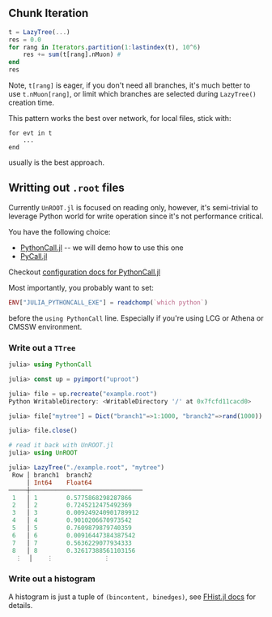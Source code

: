 ## Chunk Iteration
```julia
t = LazyTree(...)
res = 0.0
for rang in Iterators.partition(1:lastindex(t), 10^6)
    res += sum(t[rang].nMuon) #
end
res
```
Note, `t[rang]` is eager, if you don't need all branches, it's much better to use `t.nMuon[rang]`, or limit which
branches are selected during `LazyTree()` creation time.

This pattern works the best over network, for local files, stick with:
```
for evt in t
    ...
end
```
usually is the best approach.


## Writting out `.root` files
Currently `UnROOT.jl` is focused on reading only, however, it's semi-trivial to leverage Python world
for write operation since it's not performance critical.

You have the following choice:
- [PythonCall.jl](https://github.com/cjdoris/PythonCall.jl) -- we will demo how to use this one
- [PyCall.jl](https://github.com/JuliaPy/PyCall.jl)

Checkout [configuration docs for PythonCall.jl](https://cjdoris.github.io/PythonCall.jl/stable/pythoncall/#pythoncall-config)

Most importantly, you probably want to set:
```julia
ENV["JULIA_PYTHONCALL_EXE"] = readchomp(`which python`)
```
before the `using PythonCall` line. Especially if you're using LCG or Athena or CMSSW environment.

### Write out a `TTree`
```julia
julia> using PythonCall

julia> const up = pyimport("uproot")

julia> file = up.recreate("example.root")
Python WritableDirectory: <WritableDirectory '/' at 0x7fcfd11cacd0>

julia> file["mytree"] = Dict("branch1"=>1:1000, "branch2"=>rand(1000))

julia> file.close()

# read it back with UnROOT.jl
julia> using UnROOT

julia> LazyTree("./example.root", "mytree")
 Row │ branch1  branch2              
     │ Int64    Float64              
─────┼───────────────────────────────
 1   │ 1        0.5775868298287866
 2   │ 2        0.7245212475492369
 3   │ 3        0.009249240901789912
 4   │ 4        0.9010206670973542
 5   │ 5        0.7609879879740359
 6   │ 6        0.00916447384387542
 7   │ 7        0.5636229077934333
 8   │ 8        0.32617388561103156
  ⋮  │    ⋮              ⋮
```

### Write out a histogram
A histogram is just a tuple of `(bincontent, binedges)`, see 
[FHist.jl docs](https://moelf.github.io/FHist.jl/dev/writingtoroot/) for details.
